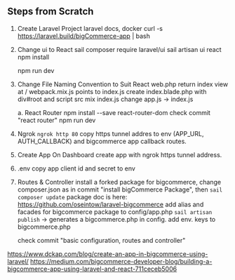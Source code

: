 ## Steps from Scratch

1. Create Laravel Project
   laravel docs, docker
   curl -s https://laravel.build/bigCommerce-app | bash

2. Change ui to React
   sail composer require laravel/ui
   sail artisan ui react
   npm install

    npm run dev

3. Change File Naming Convention to Suit React
   web.php return index view at /
   webpack.mix.js points to index.js
   create index.blade.php with div#root and script src mix index.js
   change app.js -> index.js

    a. React Router
    npm install --save react-router-dom
    check commit "react router"
    npm run dev

4. Ngrok
   `ngrok http 80`
   copy https tunnel addres to env (APP_URL, AUTH_CALLBACK) and bigcommerce app callback routes.

5. Create App On Dashboard
   create app with ngrok https tunnel address.

6. .env
   copy app client id and secret to env

7. Routes & Controller
   install a forked package for bigcommerce, change composer.json as in commit "install bigCommerce Package", then `sail composer update`
   package doc is here: https://github.com/oseintow/laravel-bigcommerce
   add alias and facades for bigcommerce package to config/app.php
   `sail artisan publish` -> generates a bigcommerce.php in config. add env. keys to bigcommerce.php

    check commit "basic configuration, routes and controller"

https://www.dckap.com/blog/create-an-app-in-bigcommerce-using-laravel/
https://medium.com/bigcommerce-developer-blog/building-a-bigcommerce-app-using-laravel-and-react-711ceceb5006
